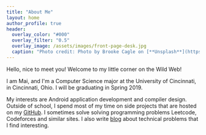 ```yaml
---
title: "About Me"
layout: home
author_profile: true
header:
  overlay_color: "#000"
  overlay_filter: "0.5"
  overlay_image: /assets/images/front-page-desk.jpg
  caption: "Photo credit: Photo by Brooke Cagle on [**Unsplash**](https://unsplash.com)"
---
```


Hello, nice to meet you! Welcome to my little corner on the Wild Web!

I am Mai, and I'm a Computer Science major at the University of Cincinnati, in Cincinnati, Ohio. I will be graduating in Spring 2019.

My interests are Android application development and compiler design. Outside of school, I spend most of my time on side projects that are hosted on my [GitHub](https://www.github.com/maiquynhtruong). I sometimes solve solving programming problems Leetcode, Codeforces and similar sites. I also write [blog](/blog) about technical problems that I find interesting.
